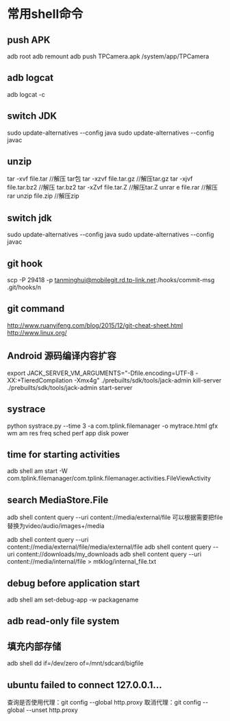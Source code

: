 # 常用shell命令

## push APK
adb root
adb remount
adb push TPCamera.apk /system/app/TPCamera

## adb logcat
adb logcat -c

## switch JDK
sudo update-alternatives --config java
sudo update-alternatives --config javac

## unzip
tar -xvf file.tar //解压 tar包
tar -xzvf file.tar.gz //解压tar.gz
tar -xjvf file.tar.bz2   //解压 tar.bz2
tar -xZvf file.tar.Z   //解压tar.Z
unrar e file.rar //解压rar
unzip file.zip //解压zip

## switch jdk
sudo update-alternatives --config java
sudo update-alternatives --config javac

## git hook
scp -P 29418 -p tanminghui@mobilegit.rd.tp-link.net:/hooks/commit-msg .git/hooks/n

## git command 
http://www.ruanyifeng.com/blog/2015/12/git-cheat-sheet.html
http://www.linux.org/

## Android 源码编译内容扩容
export JACK_SERVER_VM_ARGUMENTS="-Dfile.encoding=UTF-8 -XX:+TieredCompilation -Xmx4g"
./prebuilts/sdk/tools/jack-admin kill-server
./prebuilts/sdk/tools/jack-admin start-server

## systrace 
python systrace.py --time 3 -a com.tplink.filemanager -o mytrace.html gfx wm am res freq sched perf app disk power

## time for starting activities
adb shell am start -W com.tplink.filemanager/com.tplink.filemanager.activities.FileViewActivity 

## search MediaStore.File
adb shell content query --uri content://media/external/file
可以根据需要把file替换为video/audio/images+/media

adb shell content query --uri content://media/external/file/media/external/file
adb shell content query --uri content://downloads/my_downloads
adb shell content query --uri content://media/internal/file > mtklog/internal_file.txt

## debug before application start
adb shell am set-debug-app -w packagename

## adb read-only file system

## 填充内部存储
adb shell dd if=/dev/zero of=/mnt/sdcard/bigfile

## ubuntu failed to connect 127.0.0.1...

查询是否使用代理：git config --global http.proxy 
取消代理：git config --global --unset http.proxy